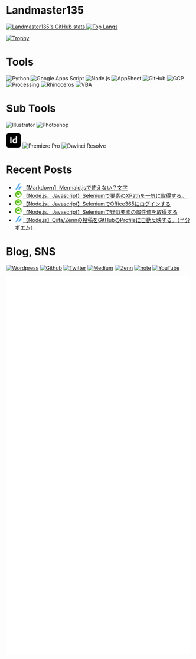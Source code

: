 # Landmaster135

<!-- - 👋 Hi, I’m @Landmaster135
- 👀 I’m interested in ...
- 🌱 I’m currently learning ...
- 💞️ I’m looking to collaborate on ...
- 📫 How to reach me ... -->

<!---
Landmaster135/Landmaster135 is a ✨ special ✨ repository because its `README.md` (this file) appears on your GitHub profile.
You can click the Preview link to take a look at your changes.
--->

<p align="left">
  <a href="https://github.com/anuraghazra/github-readme-stats">
    <img height="150.2em" alt="Landmaster135's GitHub stats" src="https://github-readme-stats.vercel.app/api/?username=Landmaster135&theme=tokyonight&show_icons=true" />
  </a>
  <a href="https://github.com/anuraghazra/github-readme-stats">
    <img height="150.2em" alt="Top Langs" src="https://github-readme-stats.vercel.app/api/top-langs/?username=Landmaster135&layout=compact&theme=tokyonight" />
  </a>
</p>
<p>
  <a href="https://github.com/ryo-ma/github-profile-trophy">
    <img height="100.2em" alt="Trophy" src="https://github-profile-trophy.vercel.app/?username=Landmaster135&theme=dracula&column=7" />
  </a>
</p>

# Tools
<p align="left">
  <img height="40.2em" alt="Python" src="https://www.vectorlogo.zone/logos/python/python-icon.svg">
  <img height="40.2em" alt="Google Apps Script" src="https://upload.wikimedia.org/wikipedia/commons/2/2f/Google_Apps_Script.svg">
  <img height="40.2em" alt="Node.js" src="https://www.vectorlogo.zone/logos/nodejs/nodejs-icon.svg">
  <img height="40.2em" alt="AppSheet" src="https://upload.wikimedia.org/wikipedia/commons/5/52/AppSheet_Logo.svg">
  <img height="40.2em" alt="GitHub" src="https://upload.vectorlogo.zone/logos/github/images/47bfd2d4-712f-4dee-9315-f99c611b7598.svg">
  <img height="40.2em" alt="GCP" src="https://www.vectorlogo.zone/logos/google_cloud/google_cloud-icon.svg">
  <img height="40.2em" alt="Processing" src="https://upload.wikimedia.org/wikipedia/commons/5/59/Processing_Logo_Clipped.svg">
  <img height="40.2em" alt="Rhinoceros" src="https://simpleicons.org/icons/rhinoceros.svg">
  <img height="40.2em" alt="VBA" src="https://www.vectorlogo.zone/logos/microsoft_vb/microsoft_vb-icon.svg">
</p>

# Sub Tools
<p align="left">
  <img height="40.2em" alt="Illustrator" src="https://www.vectorlogo.zone/logos/adobe_illustrator/adobe_illustrator-icon.svg">
  <img height="40.2em" alt="Photoshop" src="">
  <div>
    <use xlink:href="./iimg/subTools/adobeIndesign.svg"></use>
  </div>
  <img height="40.2em" alt="InDesign" src="img/subTools/adobeIndesign.svg" style="fill='%23FF3366;">
  
  <img height="40.2em" alt="Premiere Pro" src="">
  <img height="40.2em" alt="Davinci Resolve" src="">
</p>

# Recent Posts

<!--[START POSTS LIST]-->
- ![](img/zenn.png) [【Markdown】Mermaid.jsで使えない？文字](https://zenn.dev/kinkinbeer135ml/articles/f08ce790091aca)
- ![](img/qiita.png) [【Node.js、Javascript】Seleniumで要素のXPathを一気に取得する。](https://qiita.com/Landmaster135/items/3bf54fad9d1c72b1674d)
- ![](img/qiita.png) [【Node.js、Javascript】SeleniumでOffice365にログインする](https://qiita.com/Landmaster135/items/9d0064e86d42297ea84b)
- ![](img/qiita.png) [【Node.js、Javascript】Seleniumで疑似要素の属性値を取得する](https://qiita.com/Landmaster135/items/c0f26163950425c50167)
- ![](img/zenn.png) [【Node.js】Qiita/Zennの投稿をGitHubのProfileに自動反映する。（半分ポエム）](https://zenn.dev/kinkinbeer135ml/articles/968c7f8a5f0767)
<!--[END POSTS LIST]-->

# Blog, SNS

<p>
  <a href="https://www.endorphinbath.com" target="_blank"><img alt="Wordpress" src="https://img.shields.io/badge/Wordpress-21759B.svg?&style=flat&logo=Wordpress&logoColor=white" /></a>
  <a href="https://github.com/Landmaster135" target="_blank"><img alt="Github" src="https://img.shields.io/badge/GitHub-%2312100E.svg?&style=flat&logo=Github&logoColor=white" /></a>
  <a href="https://twitter.com/penguinbeer1351" target="_blank"><img alt="Twitter" src="https://img.shields.io/badge/twitter-%231DA1F2.svg?&style=flat&logo=twitter&logoColor=white" /></a>
  <a href="https://qiita.com/Landmaster135" target="_blank"><img alt="Medium" src="https://img.shields.io/badge/qiita-55C500.svg?&style=flat&logo=qiita&logoColor=white" /></a>
  <a href="https://zenn.dev/kinkinbeer135ml" target="_blank"><img alt="Zenn" src="https://img.shields.io/badge/Zenn-3EA8FF.svg?&style=flat&logo=Zenn&logoColor=white" /></a>
  <a href="https://note.com/kinkinbeer135ml" target="_blank"><img alt="note" src="https://img.shields.io/badge/note-41C9B4.svg?&style=flat&logo=note&logoColor=white" /></a>
  <a href="https://www.youtube.com/channel/UC95FIAkqzrjyVlg1uWdYzlw" target="_blank"><img alt="YouTube" src="https://img.shields.io/badge/YouTube-FF0000.svg?style=flat&logo=YouTube&logoColor=white" /></a>
</p>

[<img align="left" alt="🐧" src="https://github.com/Landmaster135/Landmaster135/blob/main/github-metrics.svg">]()
